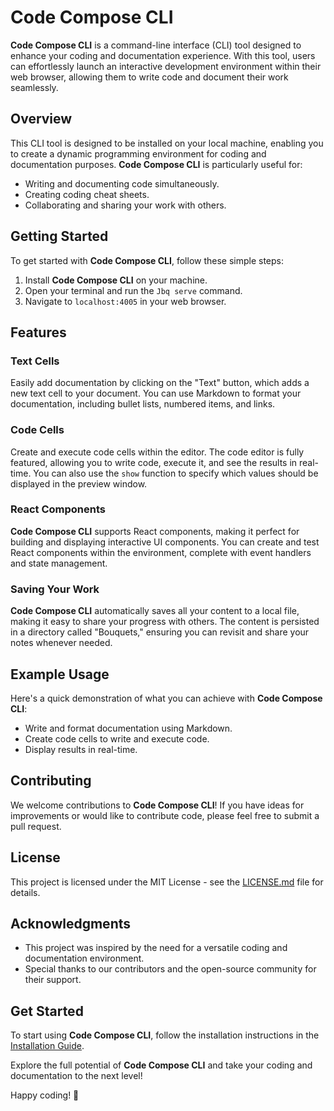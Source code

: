 # Code Compose CLI
**Code Compose CLI** is a command-line interface (CLI) tool designed to enhance your coding and documentation experience. With this tool, users can effortlessly launch an interactive development environment within their web browser, allowing them to write code and document their work seamlessly.

## Overview

This CLI tool is designed to be installed on your local machine, enabling you to create a dynamic programming environment for coding and documentation purposes. **Code Compose CLI** is particularly useful for:

- Writing and documenting code simultaneously.
- Creating coding cheat sheets.
- Collaborating and sharing your work with others.

## Getting Started

To get started with **Code Compose CLI**, follow these simple steps:

1. Install **Code Compose CLI** on your machine.
2. Open your terminal and run the `Jbq serve` command.
3. Navigate to `localhost:4005` in your web browser.

## Features

### Text Cells

Easily add documentation by clicking on the "Text" button, which adds a new text cell to your document. You can use Markdown to format your documentation, including bullet lists, numbered items, and links.

### Code Cells

Create and execute code cells within the editor. The code editor is fully featured, allowing you to write code, execute it, and see the results in real-time. You can also use the `show` function to specify which values should be displayed in the preview window.

### React Components

**Code Compose CLI** supports React components, making it perfect for building and displaying interactive UI components. You can create and test React components within the environment, complete with event handlers and state management.

### Saving Your Work

**Code Compose CLI** automatically saves all your content to a local file, making it easy to share your progress with others. The content is persisted in a directory called "Bouquets," ensuring you can revisit and share your notes whenever needed.

## Example Usage

Here's a quick demonstration of what you can achieve with **Code Compose CLI**:

- Write and format documentation using Markdown.
- Create code cells to write and execute code.
- Display results in real-time.

## Contributing

We welcome contributions to **Code Compose CLI**! If you have ideas for improvements or would like to contribute code, please feel free to submit a pull request.

## License

This project is licensed under the MIT License - see the [LICENSE.md](LICENSE.md) file for details.

## Acknowledgments

- This project was inspired by the need for a versatile coding and documentation environment.
- Special thanks to our contributors and the open-source community for their support.

## Get Started

To start using **Code Compose CLI**, follow the installation instructions in the [Installation Guide](./docs/installation.md).

Explore the full potential of **Code Compose CLI** and take your coding and documentation to the next level!

Happy coding! 🚀
